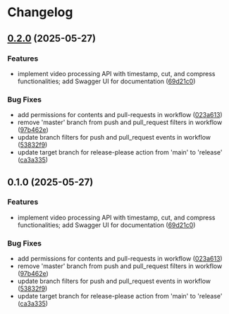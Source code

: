 # Changelog

## [0.2.0](https://github.com/fantong11/video-crafter/compare/v0.1.0...v0.2.0) (2025-05-27)


### Features

* implement video processing API with timestamp, cut, and compress functionalities; add Swagger UI for documentation ([69d21c0](https://github.com/fantong11/video-crafter/commit/69d21c0b8df11ac8bf6030c7f2be121803395e57))


### Bug Fixes

* add permissions for contents and pull-requests in workflow ([023a613](https://github.com/fantong11/video-crafter/commit/023a613dfe0ba19d420aff6b708f5f9fa06c6f73))
* remove 'master' branch from push and pull_request filters in workflow ([97b462e](https://github.com/fantong11/video-crafter/commit/97b462e3d59e26868635cfc93d35a266542a23b8))
* update branch filters for push and pull_request events in workflow ([53832f9](https://github.com/fantong11/video-crafter/commit/53832f9657171fdc172189c0a97ba08ae759e868))
* update target branch for release-please action from 'main' to 'release' ([ca3a335](https://github.com/fantong11/video-crafter/commit/ca3a335d8b4c1c79126731fda33f8b3b3c0f1b60))

## 0.1.0 (2025-05-27)


### Features

* implement video processing API with timestamp, cut, and compress functionalities; add Swagger UI for documentation ([69d21c0](https://github.com/fantong11/video-crafter/commit/69d21c0b8df11ac8bf6030c7f2be121803395e57))


### Bug Fixes

* add permissions for contents and pull-requests in workflow ([023a613](https://github.com/fantong11/video-crafter/commit/023a613dfe0ba19d420aff6b708f5f9fa06c6f73))
* remove 'master' branch from push and pull_request filters in workflow ([97b462e](https://github.com/fantong11/video-crafter/commit/97b462e3d59e26868635cfc93d35a266542a23b8))
* update branch filters for push and pull_request events in workflow ([53832f9](https://github.com/fantong11/video-crafter/commit/53832f9657171fdc172189c0a97ba08ae759e868))
* update target branch for release-please action from 'main' to 'release' ([ca3a335](https://github.com/fantong11/video-crafter/commit/ca3a335d8b4c1c79126731fda33f8b3b3c0f1b60))
